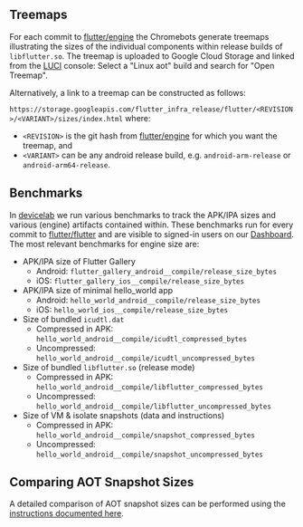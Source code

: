 ## Treemaps

For each commit to [flutter/engine](https://github.com/flutter/engine) the Chromebots generate treemaps illustrating the sizes of the individual components within release builds of `libflutter.so`. The treemap is uploaded to Google Cloud Storage and linked from the [LUCI](https://ci.chromium.org/p/flutter/g/engine/console) console: Select a "Linux aot" build and search for "Open Treemap".

Alternatively, a link to a treemap can be constructed as follows:

`https://storage.googleapis.com/flutter_infra_release/flutter/<REVISION>/<VARIANT>/sizes/index.html` where:
* `<REVISION>` is the git hash from [flutter/engine](https://github.com/flutter/engine) for which you want the treemap, and
* `<VARIANT>` can be any android release build, e.g. `android-arm-release` or `android-arm64-release`.

## Benchmarks

In [devicelab](https://github.com/flutter/flutter/tree/master/dev/devicelab) we run various benchmarks to track the APK/IPA sizes and various (engine) artifacts contained within. These benchmarks run for every commit to [flutter/flutter](https://github.com/flutter/flutter) and are visible to signed-in users on our [Dashboard](https://flutter-dashboard.appspot.com/). The most relevant benchmarks for engine size are:

* APK/IPA size of Flutter Gallery
  * Android: `flutter_gallery_android__compile/release_size_bytes`
  * iOS: `flutter_gallery_ios__compile/release_size_bytes`
* APK/IPA size of minimal hello_world app
  * Android: `hello_world_android__compile/release_size_bytes`
  * iOS: `hello_world_ios__compile/release_size_bytes`
* Size of bundled `icudtl.dat`
  * Compressed in APK: `hello_world_android__compile/icudtl_compressed_bytes`
  * Uncompressed: `hello_world_android__compile/icudtl_uncompressed_bytes`
* Size of bundled `libflutter.so` (release mode)
  * Compressed in APK: `hello_world_android__compile/libflutter_compressed_bytes`
  * Uncompressed: `hello_world_android__compile/libflutter_uncompressed_bytes`
* Size of VM & isolate snapshots (data and instructions)
  * Compressed in APK: `hello_world_android__compile/snapshot_compressed_bytes`
  * Uncompressed: `hello_world_android__compile/snapshot_uncompressed_bytes`

## Comparing AOT Snapshot Sizes

A detailed comparison of AOT snapshot sizes can be performed using the [instructions documented here](https://github.com/flutter/flutter/wiki/Comparing-AOT-Snapshot-Sizes).